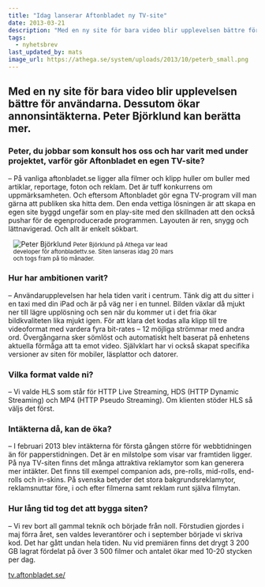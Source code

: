 ```yaml
---
title: "Idag lanserar Aftonbladet ny TV-site"
date: 2013-03-21
description: "Med en ny site för bara video blir upplevelsen bättre för användarna. Dessutom ökar annonsintäkterna."
tags:
  - nyhetsbrev
last_updated_by: mats
image_url: https://athega.se/system/uploads/2013/10/peterb_small.png
---
```

Med en ny site för bara video blir upplevelsen bättre för användarna. Dessutom ökar annonsintäkterna. Peter Björklund kan berätta mer.
------------
### Peter, du jobbar som konsult hos oss och har varit med under projektet, varför gör Aftonbladet en egen TV-site?
– På vanliga aftonbladet.se ligger alla filmer och klipp huller om buller med artiklar, reportage, foton och reklam. Det är tuff konkurrens om uppmärksamheten. Och eftersom Aftonbladet gör egna TV-program vill man gärna att publiken ska hitta dem. Den enda vettiga lösningen är att skapa en egen site byggd ungefär som en play-site med den skillnaden att den också pushar för de egenproducerade programmen. Layouten är ren, snygg och lättnavigerad. Och allt är enkelt sökbart.
<div class="float_right" style="max-width:342px; margin-left: 10px;">
<img alt="Peter Björklund" src="http://i3.createsend1.com/ei/j/E4/B9B/A5B/080812/peter.png"/>
<small>Peter Björklund på Athega var lead developer för aftonbladettv.se. Siten lanseras idag 20 mars och togs fram på tio månader.</small>
</div>

### Hur har ambitionen varit?

– Användarupplevelsen har hela tiden varit i centrum. Tänk dig att du sitter i en taxi med din iPad och är på väg ner i en tunnel. Bilden växlar då mjukt ner till lägre upplösning och sen när du kommer ut i det fria ökar bildkvaliteten lika mjukt igen. För att klara det kodas alla klipp till tre videoformat med vardera fyra bit-rates – 12 möjliga strömmar med andra ord. Övergångarna sker sömlöst och automatiskt helt baserat på enhetens aktuella förmåga att ta emot video. Självklart har vi också skapat specifika versioner av siten för mobiler, läsplattor och datorer.

### Vilka format valde ni?

– Vi valde HLS som står för HTTP Live Streaming, HDS (HTTP Dynamic Streaming) och MP4 (HTTP Pseudo Streaming). Om klienten stöder HLS så väljs det först.

### Intäkterna då, kan de öka?

– I februari 2013 blev intäkterna för första gången större för webbtidningen än för papperstidningen. Det är en milstolpe som visar var framtiden ligger. På nya TV-siten finns det många attraktiva reklamytor som kan generera mer intäkter. Det finns till exempel companion ads, pre-rolls, mid-rolls, end-rolls och in-skins. På svenska betyder det stora bakgrundsreklamytor, reklamsnuttar före, i och efter filmerna samt reklam runt själva filmytan.

### Hur lång tid tog det att bygga siten?

– Vi rev bort all gammal teknik och började från noll. Förstudien gjordes i maj förra året, sen valdes leverantörer och i september började vi skriva kod. Det har gått undan hela tiden. Nu vid premiären finns det drygt 3 200 GB lagrat fördelat på över 3 500 filmer och antalet ökar med 10-20 stycken per dag.

[tv.aftonbladet.se/](http://tv.aftonbladet.se/)
